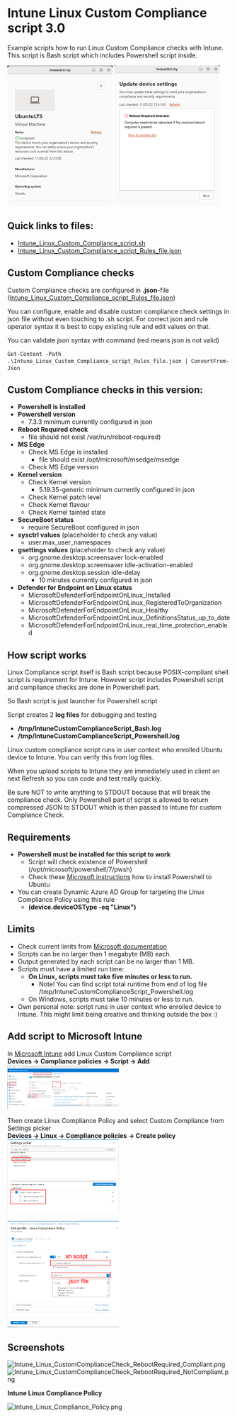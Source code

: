 # Intune Linux Custom Compliance script 3.0
Example scripts how to run Linux Custom Compliance checks with Intune.
This script is Bash script which includes Powershell script inside.

![Intune_Linux_CustomComplianceCheck_RebootRequired_Compliant_small.png](./pics/Intune_Linux_CustomComplianceCheck_RebootRequired_Compliant_small.png)
![Intune_Linux_CustomComplianceCheck_RebootRequired_NotCompliant_small.png](./pics/Intune_Linux_CustomComplianceCheck_RebootRequired_NotCompliant_small.png)

## Quick links to files:
* [Intune_Linux_Custom_Compliance_script.sh](https://github.com/petripaavola/Intune/blob/master/Linux/Intune_Linux_Custom_Compliance_script.sh)
* [Intune_Linux_Custom_Compliance_script_Rules_file.json](https://github.com/petripaavola/Intune/blob/master/Linux/Intune_Linux_Custom_Compliance_script_Rules_file.json)

## Custom Compliance checks
Custom Compliance checks are configured in **.json**-file ([Intune_Linux_Custom_Compliance_script_Rules_file.json](https://github.com/petripaavola/Intune/blob/master/Linux/Intune_Linux_Custom_Compliance_script_Rules_file.json))

You can configure, enable and disable custom compliance check settings in json file without even touching to .sh script. For correct json and rule operator syntax it is best to copy existing rule and edit values on that.

You can validate json syntax with command (red means json is not valid)
```
Get-Content -Path .\Intune_Linux_Custom_Compliance_script_Rules_file.json | ConvertFrom-Json
```
## Custom Compliance checks in this version:
* **Powershell is installed**
* **Powershell version**
  * 7.3.3 minimum currently configured in json
* **Reboot Required check**
  * file should not exist /var/run/reboot-required)
* **MS Edge**
  * Check MS Edge is installed
    * file should exist /opt/microsoft/msedge/msedge
  *	Check MS Edge version
* **Kernel version**
  *	Check Kernel version
    * 5.19.35-generic minimum currently configured in json
  *	Check Kernel patch level
  *	Check Kernel flavour
  *	Check Kernel tainted state
* **SecureBoot status**
  * require SecureBoot configured in json
* **sysctrl values** (placeholder to check any value)
  *	user.max_user_namespaces
* **gsettings values**  (placeholder to check any value)
  *	org.gnome.desktop.screensaver lock-enabled
  * org.gnome.desktop.screensaver idle-activation-enabled
  * org.gnome.desktop.session idle-delay
    * 10 minutes currently configured in json
* **Defender for Endpoint on Linux status**
  * MicrosoftDefenderForEndpointOnLinux_Installed
  * MicrosoftDefenderForEndpointOnLinux_RegisteredToOrganization
  * MicrosoftDefenderForEndpointOnLinux_Healthy
  * MicrosoftDefenderForEndpointOnLinux_DefinitionsStatus_up_to_date
  * MicrosoftDefenderForEndpointOnLinux_real_time_protection_enabled
## How script works
Linux Compliance script itself is Bash script because POSIX-compliant shell script is requirement for Intune. However script includes Powershell script and compliance checks are done in Powershell part.

So Bash script is just launcher for Powershell script

Script creates 2 **log files** for debugging and testing
* **/tmp/IntuneCustomComplianceScript_Bash.log**
* **/tmp/IntuneCustomComplianceScript_Powershell.log**

Linux custom compliance script runs in user context who enrolled Ubuntu device to Intune. You can verify this from log files.

When you upload scripts to Intune they are immediately used in client on next Refresh so you can code and test really quickly.

Be sure NOT to write anything to STDOUT because that will break the compliance check. Only Powershell part of script is allowed to return compressed JSON to STDOUT which is then passed to Intune for custom Compliance Check.

## Requirements
* **Powershell must be installed for this script to work**
  * Script will check existence of Powershell (/opt/microsoft/powershell/7/pwsh)
  * Check these [Microsoft instructions](https://learn.microsoft.com/en-us/powershell/scripting/install/install-ubuntu?view=powershell-7.2) how to install Powershell to Ubuntu
* You can create Dynamic Azure AD Group for targeting the Linux Compliance Policy using this rule
  * **(device.deviceOSType -eq "Linux")**

## Limits
* Check current limits from [Microsoft documentation](https://learn.microsoft.com/en-us/mem/intune/protect/compliance-custom-script#limits)
* Scripts can be no larger than 1 megabyte (MB) each.
* Output generated by each script can be no larger than 1 MB.
* Scripts must have a limited run time:
  * **On Linux, scripts must take five minutes or less to run.**
    * Note! You can find script total runtime from end of log file /tmp/IntuneCustomComplianceScript_Powershell.log
  * On Windows, scripts must take 10 minutes or less to run.
* Own personal note: script runs in user context who enrolled device to Intune. This might limit being creative and thinking outside the box :)

## Add script to Microsoft Intune
In [Microsoft Intune](https://intune.microsoft.com) add Linux Custom Compliance script  
**Devices -> Compliance policies -> Script -> Add**  
<img src="./pics/IntuneAddLinuxCustomComplianceScript.png" width=50% height=50%>

Then create Linux Compliance Policy and select Custom Compliance from Settings picker  
**Devices -> Linux -> Compliance policies -> Create policy**  
<img src="./pics/IntuneAddCustomCompliancePolicySettingsPicker.png" width=50% height=50%>  

<img src="./pics/IntuneAddCustomCompliancePolicySelectFiles.png" width=50% height=50%>

## Screenshots
![Intune_Linux_CustomComplianceCheck_RebootRequired_Compliant.png](https://github.com/petripaavola/Intune/blob/master/Linux/pics/Intune_Linux_CustomComplianceCheck_RebootRequired_Compliant.png)
![Intune_Linux_CustomComplianceCheck_RebootRequired_NotCompliant.png](https://github.com/petripaavola/Intune/blob/master/Linux/pics/Intune_Linux_CustomComplianceCheck_RebootRequired_NotCompliant.png)

**Intune Linux Compliance Policy**

![Intune_Linux_Compliance_Policy.png](https://github.com/petripaavola/Intune/blob/master/Linux/pics/Intune_Linux_Compliance_Policy.png)
